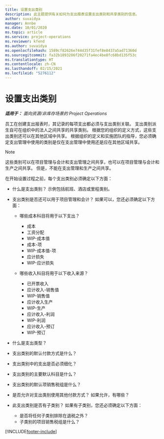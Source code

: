 ```yaml
---
title: 设置支出类别
description: 此主题提供有关如何为支出报表设置支出类别和共享类别的信息。
author: suvaidya
manager: Annbe
ms.date: 10/01/2020
ms.topic: article
ms.service: project-operations
ms.reviewer: kfend
ms.author: suvaidya
ms.openlocfilehash: 1589cf82626e744d35f31fef8e8437a5ad71360d
ms.sourcegitcommit: fa32b1893286f20271fa4ec4be8fc68bd135f53c
ms.translationtype: HT
ms.contentlocale: zh-CN
ms.lasthandoff: 02/15/2021
ms.locfileid: "5276112"
---
```

# <a name="set-up-expense-categories"></a>设置支出类别

_**适用于：** 面向资源/非库存场景的 Project Operations_

员工在创建支出报表时，其记录的每项支出都必须与支出类别关联。 支出类别派生自可在组织中的法人之间共享的共享类别。 根据您的组织的定义方式，这些支出类别还可以在其他区域中共享。 根据组织的定义和实施团队的指导，您必须确定支出管理中使用的类别是仅在支出管理中使用还是应在其他区域共享。

> [!NOTE]
> 这些类别可以在项目管理与会计和支出管理之间共享，也可以在项目管理与会计和生产之间共享。 但是，不能在支出管理和生产之间共享。

在开始设置过程之前，每个支出类别必须确定以下方面：

- 什么是支出类别？ 示例包括航班、酒店或里程类别。
- 支出类别是否还可以用于项目管理和会计？ 如果可以，您还必须确定以下方面：

    - 哪些成本科目将用于以下支出？

        - 成本
        - 工资分配
        - WIP-成本值
        - 成本-项
        - WIP-成本值-项
        - 应计损失
        - WIP-应计损失

    - 哪些收入科目将用于以下收入来源？

        - 已开票收入
        - 应计收入-销售值
        - WIP-销售值
        - 应计收入生产
        - WIP-生产
        - 应计收入-利润
        - WIP-利润
        - 应计收入-预订
        - WIP-预订

- 什么是支出类型？
- 支出类别的默认付款方式是什么？
- 支出类别中的支出是否必须细化？
- 支出类别的主要默认科目是什么？
- 支出类别的默认项销售税组是什么？
- 是否允许对支出类别使用其他付款方式？ 如果允许，有哪些？
- 此支出类别是否有子类别？ 如果有子类别，您还必须确定以下方面：

    - 是否将任何子类别排除在退税之外？
    - 子类别的项目销售税组是什么？


[!INCLUDE[footer-include](../includes/footer-banner.md)]